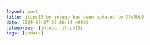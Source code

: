 ```yaml
---
layout: post
title: jtcps15 by jotego has been updated to 27e5bb9
date: 2024-07-27 09:26:14 +0000
categories: [jotego, jtcps15]
tags: [update]
---
```



